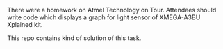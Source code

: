 There were a homework on Atmel Technology on Tour.
Attendees should write code which displays a graph for light sensor of XMEGA-A3BU Xplained kit.

This repo contains kind of solution of this task.